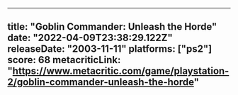 
---
title: "Goblin Commander: Unleash the Horde"
date: "2022-04-09T23:38:29.122Z"
releaseDate: "2003-11-11"
platforms: ["ps2"]
score: 68
metacriticLink: "https://www.metacritic.com/game/playstation-2/goblin-commander-unleash-the-horde"
---
